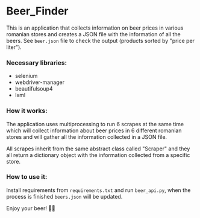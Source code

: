# Beer_Finder
This is an application that collects information on beer prices in various romanian stores and creates a JSON file with the information of all the beers. See `beer.json` file to check the output (products sorted by "price per liter").

### Necessary libraries:

- selenium
- webdriver-manager
- beautifulsoup4
- lxml

### How it works:

The application uses multiprocessing to run 6 scrapes at the same time which will collect information about beer prices in 6 different romanian stores and will gather all the information collected in a JSON file.

All scrapes inherit from the same abstract class called "Scraper" and they all return a dictionary object with the information collected from a specific store.

### How to use it:

Install requirements from `requirements.txt` and run `beer_api.py`, when the process is finished `beers.json` will be updated.

Enjoy your beer! :beer::smile:
